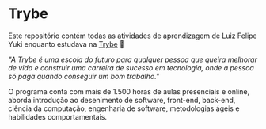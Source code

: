 # Trybe

Este repositório contém todas as atividades de aprendizagem de Luiz Felipe Yuki enquanto estudava na [Trybe](https://www.betrybe.com/) :rocket:

_"A Trybe é uma escola do futuro para qualquer pessoa que queira melhorar de vida e construir uma carreira de sucesso em tecnologia, onde a pessoa só paga quando conseguir um bom trabalho."_

O programa conta com mais de 1.500 horas de aulas presenciais e online, aborda introdução ao desenimento de software, front-end, back-end, ciência da computação, engenharia de software, metodologias ágeis e habilidades comportamentais.
